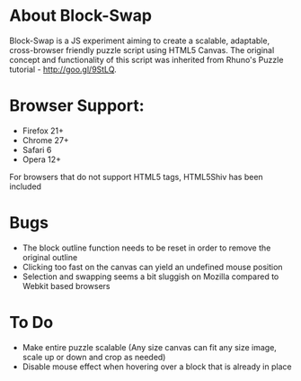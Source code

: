 About Block-Swap
===

Block-Swap is a JS experiment aiming to create a scalable, adaptable, cross-browser friendly puzzle script using HTML5 Canvas. The original concept and functionality of this script was inherited from Rhuno's Puzzle tutorial - http://goo.gl/9StLQ.

Browser Support:
===

- Firefox 21+
- Chrome 27+
- Safari 6
- Opera 12+

For browsers that do not support HTML5 tags, HTML5Shiv has been included

Bugs
===

- The block outline function needs to be reset in order to remove the original outline
- Clicking too fast on the canvas can yield an undefined mouse position
- Selection and swapping seems a bit sluggish on Mozilla compared to Webkit based browsers

To Do
===

- Make entire puzzle scalable (Any size canvas can fit any size image, scale up or down and crop as needed)
- Disable mouse effect when hovering over a block that is already in place